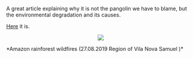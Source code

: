 <!-- ---
title: COVID19: A different perspective
author: Haris Z
layout: post
--- -->
A great article explaining why it is not the pangolin we have to blame, but the environmental degradation and its causes.

[Here](https://nka.gr/communismfuture-fysi-anthropos-perivallon-koronoios-2/) it is.

<p align="center">
  <img src="https://nka.gr/wp-content/uploads/2020/04/sebastian-liste-amazon-fires-brazil-10.jpg"  >
</p>
*Amazon rainforest wildfires (27.08.2019 Region of Vila Nova Samuel )*
